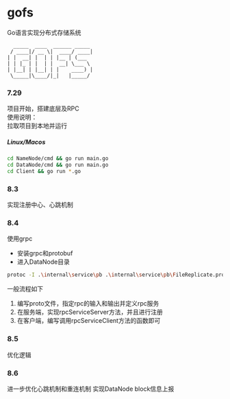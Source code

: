 # gofs
Go语言实现分布式存储系统  
```
  _____  ____  ______ _____    
 / ____|/ __ \|  ____/ ____|   
| |  __| |  | | |__ | (___     
| | |_ | |  | |  __| \___ \    
| |__| | |__| | |    ____) |   
 \_____|\____/|_|   |_____/    
 ```

### 7.29  
项目开始，搭建底层及RPC  
使用说明：  
拉取项目到本地并运行   
##### Linux/Macos
```Bash
cd NameNode/cmd && go run main.go
cd DataNode/cmd && go run main.go
cd Client && go run *.go
```
### 8.3
实现注册中心、心跳机制


### 8.4
使用grpc
* 安装grpc和protobuf
* 进入DataNode目录
```bash
protoc -I .\internal\service\pb .\internal\service\pb\FileReplicate.proto --go-grpc_out="." --go_out="."
```
一般流程如下
1. 编写proto文件，指定rpc的输入和输出并定义rpc服务
2. 在服务端，实现rpcServiceServer方法，并且进行注册
3. 在客户端，编写调用rpcServiceClient方法的函数即可

### 8.5
优化逻辑

### 8.6
进一步优化心跳机制和重连机制
实现DataNode block信息上报